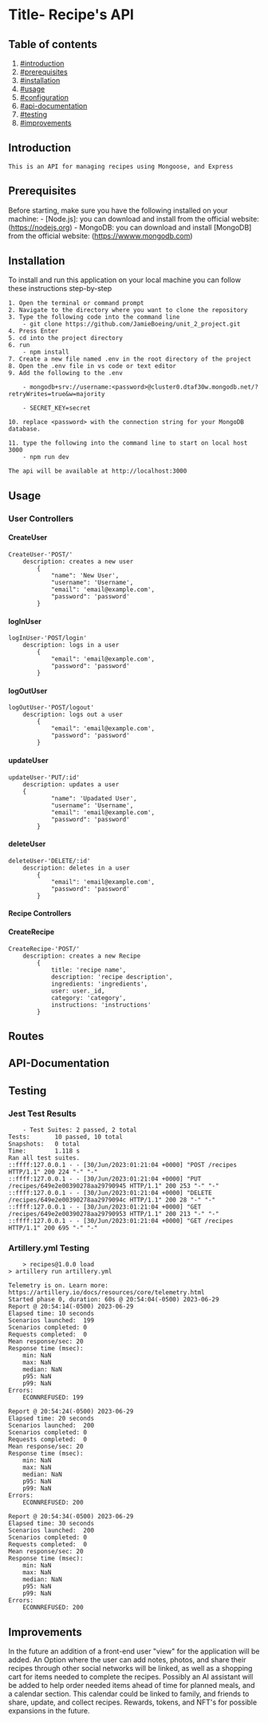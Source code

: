 # Title- Recipe's API 
    

## Table of contents
1. [#introduction](#introduction)
2. [#prerequisites](#prerequisites)
3. [#installation](#installation)
4. [#usage](#usage)
5. [#configuration](#usage)
6. [#api-documentation](#api-documentation)
7. [#testing](#testing)
8. [#improvements](#improvements)

## Introduction 
    This is an API for managing recipes using Mongoose, and Express

## Prerequisites 
Before starting, make sure you have the following installed on your machine: 
    - [Node.js]: you can download and install from the official website: (https://nodejs.org)
    - MongoDB: you can download and install [MongoDB] from the official website: (https://wwww.mongodb.com)

## Installation 
To install and run this application on your local machine you can follow these instructions step-by-step

    1. Open the terminal or command prompt
    2. Navigate to the directory where you want to clone the repository
    3. Type the following code into the command line 
        - git clone https://github.com/JamieBoeing/unit_2_project.git
    4. Press Enter 
    5. cd into the project directory
    6. run 
        - npm install
    7. Create a new file named .env in the root directory of the project
    8. Open the .env file in vs code or text editor
    9. Add the following to the .env
        
        - mongodb+srv://username:<password>@cluster0.dtaf30w.mongodb.net/?retryWrites=true&w=majority

        - SECRET_KEY=secret

    10. replace <password> with the connection string for your MongoDB database.

    11. type the following into the command line to start on local host 3000
        - npm run dev

    The api will be available at http://localhost:3000   

## Usage
### User Controllers
#### CreateUser

    CreateUser-'POST/'
        description: creates a new user 
            {
                "name": 'New User',
                "username": 'Username',
                "email": 'email@example.com',
                "password": 'password'
            }

#### logInUser

    logInUser-'POST/login'
        description: logs in a user 
            {
                "email": 'email@example.com',
                "password": 'password'
            }

#### logOutUser

    logOutUser-'POST/logout'
        description: logs out a user 
            {
                "email": 'email@example.com',
                "password": 'password'
            }

#### updateUser

    updateUser-'PUT/:id'
        description: updates a user 
        {
                "name": 'Upadated User',
                "username": 'Username',
                "email": 'email@example.com',
                "password": 'password'
            }

#### deleteUser

    deleteUser-'DELETE/:id'
        description: deletes in a user 
            {
                "email": 'email@example.com',
                "password": 'password'
            }

#### Recipe Controllers
#### CreateRecipe

    CreateRecipe-'POST/'
        description: creates a new Recipe 
            {
                title: 'recipe name',
                description: 'recipe description',
                ingredients: 'ingredients',
                user: user._id,
                category: 'category',
                instructions: 'instructions'
            }


## Routes
## API-Documentation


## Testing
### Jest Test Results
        - Test Suites: 2 passed, 2 total
    Tests:       10 passed, 10 total
    Snapshots:   0 total
    Time:        1.118 s
    Ran all test suites.
    ::ffff:127.0.0.1 - - [30/Jun/2023:01:21:04 +0000] "POST /recipes HTTP/1.1" 200 224 "-" "-"
    ::ffff:127.0.0.1 - - [30/Jun/2023:01:21:04 +0000] "PUT /recipes/649e2e00390278aa29790945 HTTP/1.1" 200 253 "-" "-"
    ::ffff:127.0.0.1 - - [30/Jun/2023:01:21:04 +0000] "DELETE /recipes/649e2e00390278aa2979094c HTTP/1.1" 200 28 "-" "-"
    ::ffff:127.0.0.1 - - [30/Jun/2023:01:21:04 +0000] "GET /recipes/649e2e00390278aa29790953 HTTP/1.1" 200 213 "-" "-"
    ::ffff:127.0.0.1 - - [30/Jun/2023:01:21:04 +0000] "GET /recipes HTTP/1.1" 200 695 "-" "-"



### Artillery.yml Testing 
        > recipes@1.0.0 load
    > artillery run artillery.yml

    Telemetry is on. Learn more: https://artillery.io/docs/resources/core/telemetry.html
    Started phase 0, duration: 60s @ 20:54:04(-0500) 2023-06-29
    Report @ 20:54:14(-0500) 2023-06-29
    Elapsed time: 10 seconds
    Scenarios launched:  199
    Scenarios completed: 0
    Requests completed:  0
    Mean response/sec: 20
    Response time (msec):
        min: NaN
        max: NaN
        median: NaN
        p95: NaN
        p99: NaN
    Errors:
        ECONNREFUSED: 199

    Report @ 20:54:24(-0500) 2023-06-29
    Elapsed time: 20 seconds
    Scenarios launched:  200
    Scenarios completed: 0
    Requests completed:  0
    Mean response/sec: 20
    Response time (msec):
        min: NaN
        max: NaN
        median: NaN
        p95: NaN
        p99: NaN
    Errors:
        ECONNREFUSED: 200

    Report @ 20:54:34(-0500) 2023-06-29
    Elapsed time: 30 seconds
    Scenarios launched:  200
    Scenarios completed: 0
    Requests completed:  0
    Mean response/sec: 20
    Response time (msec):
        min: NaN
        max: NaN
        median: NaN
        p95: NaN
        p99: NaN
    Errors:
        ECONNREFUSED: 200

 
## Improvements 
 In the future an addition of a front-end user "view" for the application will be added. An Option where the user can add notes, photos, and share their recipes through other social networks will be linked, as well as a shopping cart for items needed to complete the recipes. Possibly an AI assistant will be added to help order needed items ahead of time for planned meals, and a calendar section. This calendar could be linked to family, and friends to share, update, and collect recipes. Rewards, tokens, and NFT's for possible expansions in the future. 